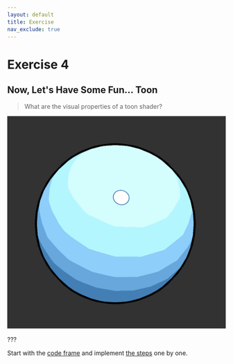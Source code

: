 ```yaml
---
layout: default
title: Exercise
nav_exclude: true
---
```



# Exercise 4

## Now, Let's Have Some Fun... Toon

> What are the visual properties of a toon shader?

![sphere_toon](../img/sphere_toon.png)

<!-- 
* Flat shading
* Step function for diffuse shading
* Outline
* Small light highlight
* Outline around highlight 
-->

???

Start with the [code frame](../code/shader_sphere_toon/) and implement [the steps](../code/shader_sphere_toon/shader_sphere_toon_steps.md) one by one.
